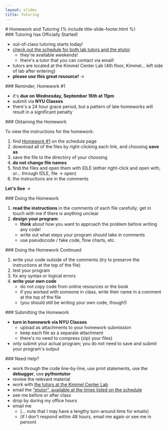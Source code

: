 ```yaml
---
layout: slides
title: Tutoring
---
```

<section markdown="block" class="title-slide">
#  Homework and Tutoring
{% include title-slide-footer.html %}
</section>


<section markdown="block">
###  Tutoring has Officially Started!

* out-of-class tutoring starts today!
* [check out the schedule for both lab tutors and the etutor](http://cs.nyu.edu/courses/fall15/CSCI-UA.0002-002/common_syllabus/#tutoring)
	* they're available weekends!
	* there's a tutor that you can contact via email!
* tutors are located at the Kimmel Center Lab (4th floor, Kimmel... left side of lab after entering)
* __please use this great resource!__ &rarr;

</section>
<section markdown="block">
###  Reminder, Homework #1 

* it's __due on Wednesday, September 16th at 11pm__
* submit via __NYU Classes__
* there's a 24 hour grace period, but a pattern of late homeworks will result in a significant penalty

</section>

<section markdown="block">
###  Obtaining the Homework

To view the instructions for the homework:

1. find [Homework #1](../../schedule.html#class2) on the schedule page
2. download all of the files by right-clicking each link, and choosing __save as__
3. save the file to the directory of your choosing
4. __do not change file names__
4. find the files and open them with IDLE (either right-click and open with, or... through IDLE, file &rarr; open)
5. the instructions are in the comments

__Let's See__ &rarr;
</section>

<section markdown="block">
###  Doing the Homework

1. __read the instructions__ in the comments of each file carefully; get in touch with me if there is anything unclear
2. __design your program__:
	* __think__ about how you want to approach the problem before writing any code!
	* write out what steps your program should take in comments
	* use pseudocode / fake code, flow charts, etc.

</section>

<section markdown="block">
###  Doing the Homework Continued

1. write your code outside of the comments (try to preserve the instructions at the top of the file)
2. test your program
3. fix any syntax or logical errors
4. __write your own code__
	* do not copy code from online resources or the book
	* if you worked with someone in class, write their name in a comment at the top of the file
	* (you should still be writing your own code, though!)
</section>

<section markdown="block">
###  Submitting the Homework

* __turn in homework via NYU Classes__
	* upload as attachments to your homework submission
	* keep each file as a separate attachment 
	* there's no need to compress (zip) your files)
* only submit your actual program; you do not need to save and submit your program's output
</section>

<section markdown="block">
###  Need Help?

* work through the code line-by-line, use print statements, use the __debugger__, use __pythontutor__
* review the relevant material
* work with [the tutors at the Kimmel Center Lab](http://cs.nyu.edu/courses/fall15/CSCI-UA.0002-002/common_syllabus/#tutoring)
* email the ["etutor", available at the times listed on the schedule](http://cs.nyu.edu/courses/fall15/CSCI-UA.0002-002/common_syllabus/#tutoring)
* see me before or after class
* drop by during my office hours
* email me 
	* (... note that I may have a lengthy turn-around time for emails) 
	* (if I don't respond within 48 hours, email me again or see me in person)

</section>
